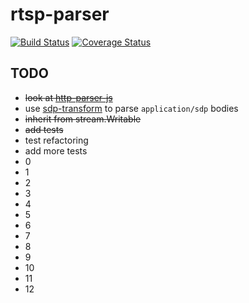 # rtsp-parser
[![Build Status](https://travis-ci.org/fleg/rtsp-parser.svg?branch=master)](https://travis-ci.org/fleg/rtsp-parser)
[![Coverage Status](https://coveralls.io/repos/fleg/rtsp-parser/badge.svg?branch=master&service=github)](https://coveralls.io/github/fleg/rtsp-parser?branch=master)

## TODO
- ~~look at [http-parser-js](https://github.com/creationix/http-parser-js)~~
- use [sdp-transform](https://github.com/clux/sdp-transform) to parse `application/sdp` bodies
- ~~inherit from stream.Writable~~
- ~~add tests~~
- test refactoring
- add more tests
- 0
- 1
- 2
- 3
- 4
- 5
- 6
- 7
- 8
- 9
- 10
- 11
- 12

